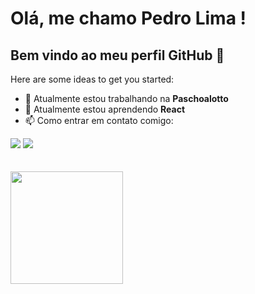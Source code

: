 # Olá, me chamo Pedro Lima ! 
## Bem vindo ao meu perfil GitHub 👋

Here are some ideas to get you started:

- 🔭 Atualmente estou trabalhando na **Paschoalotto**
- 🌱 Atualmente estou aprendendo **React**
- 📫 Como entrar em contato comigo: <br>
<div>
<a style="margin" href="https://instagram.com/pedro.llma/" target="_blank"><img loading="lazy" src="https://img.shields.io/badge/-Instagram-%23E4405F?style=for-the-badge&logo=instagram&logoColor=white" target="_blank"></a>
<a href="https://www.linkedin.com/in/pedro-faria-de-lima-432162202/" target="_blank"><img loading="lazy" src="https://img.shields.io/badge/-LinkedIn-%230077B5?style=for-the-badge&logo=linkedin&logoColor=white" target="_blank"></a>   
</div> <br> <br>
<div> <!--2 Tabelas de estatística do perfil-->
<a href="https://github.com/seu-usuário-aqui">
<img loading="lazy" height="180em" src="https://github-readme-stats.vercel.app/api/top-langs/?username=Pedro1ima&layout=compact&langs_count=7&theme=dracula"/>
<!-- <img loading="lazy" height="180em" src="https://github-readme-stats.vercel.app/api?username=Pedro1ima&show_icons=true&theme=dracula&include_all_commits=true&count_private=true"/> -->
</div>


